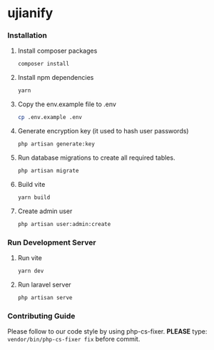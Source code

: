 # ujianify

### Installation

1. Install composer packages
    ```sh
    composer install
    ```

2. Install npm dependencies 
    ```sh
    yarn
    ```

3. Copy the env.example file to .env 
   ```sh
   cp .env.example .env
   ```

4. Generate encryption key (it used to hash user passwords)
    ```sh
    php artisan generate:key
    ```

5. Run database migrations to create all required tables.
    ```sh
    php artisan migrate
    ```
   
6. Build vite
    ```sh
    yarn build
    ```

7. Create admin user
    ```sh
    php artisan user:admin:create
    ```

### Run Development Server

1. Run vite
    ```sh
    yarn dev
    ```

2. Run laravel server
    ```sh
    php artisan serve
    ```
   
### Contributing Guide

Please follow to our code style by using php-cs-fixer.
**PLEASE** type: `vendor/bin/php-cs-fixer fix` before commit.
